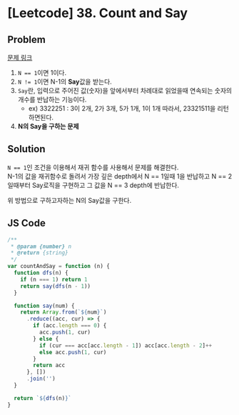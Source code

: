 # [Leetcode] 38. Count and Say

## Problem

[문제 링크](https://leetcode.com/problems/count-and-say/)

1. `N == 1`이면 1이다.
2. `N != 1`이면 N-1의 **Say**값을 받는다.
3. `Say`란, 입력으로 주어진 값(숫자)을 앞에서부터 차례대로 읽었을때 연속되는 숫자의 개수를 반납하는 기능이다.
   - ex) 3322251 : 3이 2개, 2가 3개, 5가 1개, 1이 1개 따라서, 23321511을 리턴하면된다.
4. **N의 Say을 구하는 문제**

## Solution

`N == 1`인 조건을 이용해서 재귀 함수를 사용해서 문제를 해결한다.  
N-1의 값을 재귀함수로 돌려서 가장 깊은 depth에서 N == 1일때 1을 반납하고 N == 2일때부터 Say로직을 구현하고 그 값을 N == 3 depth에 반납한다.

위 방법으로 구하고자하는 N의 Say값을 구한다.

## JS Code

```javascript
/**
 * @param {number} n
 * @return {string}
 */
var countAndSay = function (n) {
  function dfs(n) {
    if (n === 1) return 1
    return say(dfs(n - 1))
  }

  function say(num) {
    return Array.from(`${num}`)
      .reduce((acc, cur) => {
        if (acc.length === 0) {
          acc.push(1, cur)
        } else {
          if (cur === acc[acc.length - 1]) acc[acc.length - 2]++
          else acc.push(1, cur)
        }
        return acc
      }, [])
      .join('')
  }

  return `${dfs(n)}`
}
```
